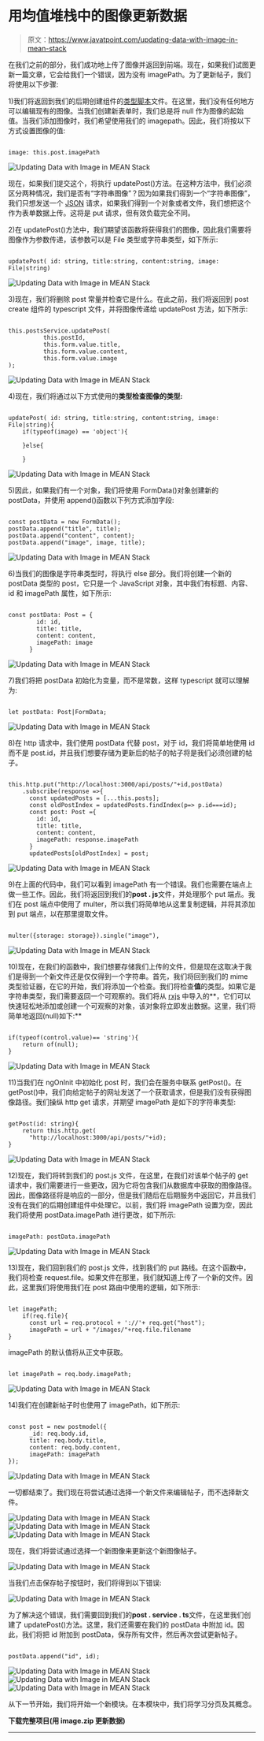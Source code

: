 # 用均值堆栈中的图像更新数据

> 原文：<https://www.javatpoint.com/updating-data-with-image-in-mean-stack>

在我们之前的部分，我们成功地上传了图像并返回到前端。现在，如果我们试图更新一篇文章，它会给我们一个错误，因为没有 imagePath。为了更新帖子，我们将使用以下步骤:

1)我们将返回到我们的后期创建组件的[类型脚本](https://www.javatpoint.com/typescript-tutorial)文件。在这里，我们没有任何地方可以编辑现有的图像。当我们创建新表单时，我们总是将 null 作为图像的起始值。当我们添加图像时，我们希望使用我们的 imagepath。因此，我们将按以下方式设置图像的值:

```

image: this.post.imagePath

```

![Updating Data with Image in MEAN Stack](img/8c75f8527ee0b7ea098de1222288d646.png)

现在，如果我们提交这个，将执行 updatePost()方法。在这种方法中，我们必须区分两种情况，我们是否有“字符串图像”？因为如果我们得到一个“字符串图像”，我们只想发送一个 [JSON](https://www.javatpoint.com/json-tutorial) 请求，如果我们得到一个对象或者文件，我们想把这个作为表单数据上传。这将是 put 请求，但有效负载完全不同。

2)在 updatePost()方法中，我们期望该函数将获得我们的图像，因此我们需要将图像作为参数传递，该参数可以是 File 类型或字符串类型，如下所示:

```

updatePost( id: string, title:string, content:string, image: File|string)

```

![Updating Data with Image in MEAN Stack](img/3d17e654d40639605823f23150862ab8.png)

3)现在，我们将删除 post 常量并检查它是什么。在此之前，我们将返回到 post create 组件的 typescript 文件，并将图像传递给 updatePost 方法，如下所示:

```

this.postsService.updatePost(
          this.postId,
          this.form.value.title,
          this.form.value.content,
          this.form.value.image
);

```

![Updating Data with Image in MEAN Stack](img/977e47a7b96916833f0f61253d71065b.png)

4)现在，我们将通过以下方式使用的**类型检查图像的类型:**

```

updatePost( id: string, title:string, content:string, image: File|string){
    if(typeof(image) == 'object'){

    }else{

    }

```

![Updating Data with Image in MEAN Stack](img/20de380aa78b43af435f76b208a51de7.png)

5)因此，如果我们有一个对象，我们将使用 FormData()对象创建新的 postData，并使用 append()函数以下列方式添加字段:

```

const postData = new FormData();
postData.append("title", title);
postData.append("content", content);
postData.append("image", image, title);

```

![Updating Data with Image in MEAN Stack](img/71ea96620db0054e04313c5c7860ecda.png)

6)当我们的图像是字符串类型时，将执行 else 部分。我们将创建一个新的 postData 类型的 post，它只是一个 JavaScript 对象，其中我们有标题、内容、id 和 imagePath 属性，如下所示:

```

const postData: Post = {
        id: id,
        title: title,
        content: content,
        imagePath: image
      }

```

![Updating Data with Image in MEAN Stack](img/e673c361e184db4fedcbc0003d590ca1.png)

7)我们将把 postData 初始化为变量，而不是常数，这样 typescript 就可以理解为:

```

let postData: Post|FormData;

```

![Updating Data with Image in MEAN Stack](img/3f66cd3ac301f2118cd4fcc4e9b9f25b.png)

8)在 http 请求中，我们使用 postData 代替 post，对于 id，我们将简单地使用 id 而不是 post.id，并且我们想要存储为更新后的帖子的帖子将是我们必须创建的帖子。

```

this.http.put("http://localhost:3000/api/posts/"+id,postData)
    .subscribe(response =>{
      const updatedPosts = [...this.posts];
      const oldPostIndex = updatedPosts.findIndex(p=> p.id===id);
      const post: Post ={
        id: id,
        title: title,
        content: content,
        imagePath: response.imagePath
      }
      updatedPosts[oldPostIndex] = post;

```

![Updating Data with Image in MEAN Stack](img/8375fcb166f81130c6a40bc76d34660c.png)

9)在上面的代码中，我们可以看到 imagePath 有一个错误。我们也需要在端点上做一些工作。因此，我们将返回到我们的**post . js**文件，并处理那个 put 端点。我们在 post 端点中使用了 multer，所以我们将简单地从这里复制逻辑，并将其添加到 put 端点，以在那里提取文件。

```

multer({storage: storage}).single("image"),

```

![Updating Data with Image in MEAN Stack](img/2657c2200c76648ebad8fc98ba4aaf46.png)

10)现在，在我们的函数中，我们想要存储我们上传的文件，但是现在这取决于我们是得到一个新文件还是仅仅得到一个字符串。首先，我们将回到我们的 mime 类型验证器，在它的开始，我们将添加一个检查。我们将检查**值**的类型。如果它是字符串类型，我们需要返回一个可观察的。我们将从 [rxjs](https://www.javatpoint.com/rxjs) 中导入的**，它们可以快速轻松地添加或创建一个可观察的对象，该对象将立即发出数据。这里，我们将简单地返回(null)如下:**

```

if(typeof(control.value)== 'string'){
    return of(null);
}

```

![Updating Data with Image in MEAN Stack](img/6022ac4715aa31f7274df2a4806442b7.png)

11)当我们在 ngOnInit 中初始化 post 时，我们会在服务中联系 getPost()。在 getPost()中，我们向给定帖子的网址发送了一个获取请求，但是我们没有获得图像路径。我们操纵 http get 请求，并期望 imagePath 是如下的字符串类型:

```

getPost(id: string){
    return this.http.get(
      "http://localhost:3000/api/posts/"+id);
}

```

![Updating Data with Image in MEAN Stack](img/de87b9100e330f4a34b499b2e521530a.png)

12)现在，我们将转到我们的 post.js 文件，在这里，在我们对该单个帖子的 get 请求中，我们需要进行一些更改，因为它将包含我们从数据库中获取的图像路径。因此，图像路径将是响应的一部分，但是我们随后在后期服务中返回它，并且我们没有在我们的后期创建组件中处理它。以前，我们将 imagePath 设置为空，因此我们将使用 postData.imagePath 进行更改，如下所示:

```

imagePath: postData.imagePath

```

![Updating Data with Image in MEAN Stack](img/30cab644c991002738ec8d9bb213566d.png)

13)现在，我们回到我们的 post.js 文件，找到我们的 put 路线。在这个函数中，我们将检查 request.file。如果文件在那里，我们就知道上传了一个新的文件。因此，这里我们将使用我们在 post 路由中使用的逻辑，如下所示:

```

let imagePath;
    if(req.file){
      const url = req.protocol + '://'+ req.get("host");
      imagePath = url + "/images/"+req.file.filename
}

```

imagePath 的默认值将从正文中获取。

```

let imagePath = req.body.imagePath;

```

![Updating Data with Image in MEAN Stack](img/dc344c7786fdb6e49ef9e7714fb110d1.png)

14)我们在创建新帖子时也使用了 imagePath，如下所示:

```

const post = new postmodel({
      _id: req.body.id,
      title: req.body.title,
      content: req.body.content,
      imagePath: imagePath
});

```

![Updating Data with Image in MEAN Stack](img/95abb247778febd047ecaf2c09aa3b2a.png)

一切都结束了。我们现在将尝试通过选择一个新文件来编辑帖子，而不选择新文件。

![Updating Data with Image in MEAN Stack](img/7ff3fed2c4d6c5d67c057c46dbf84c83.png)
![Updating Data with Image in MEAN Stack](img/8dd660366fb217759cd131a388abb516.png)
![Updating Data with Image in MEAN Stack](img/98a83181aa76e9895a10b49ca9b6d707.png)

现在，我们将尝试通过选择一个新图像来更新这个新图像帖子。

![Updating Data with Image in MEAN Stack](img/778d44b9b805535d462bfb33781c2512.png)

当我们点击保存帖子按钮时，我们将得到以下错误:

![Updating Data with Image in MEAN Stack](img/66f7af02758a19d8e426dadf160dae9f.png)

为了解决这个错误，我们需要回到我们的**post . service . ts**文件，在这里我们创建了 updatePost()方法。这里，我们还需要在我们的 postData 中附加 id。因此，我们将把 id 附加到 postData，保存所有文件，然后再次尝试更新帖子。

```

postData.append("id", id);

```

![Updating Data with Image in MEAN Stack](img/7d15557e77ae0a5d32d50a0b92e450ba.png)
![Updating Data with Image in MEAN Stack](img/9a7bfd1e744381cce86e839c86347d7e.png)
![Updating Data with Image in MEAN Stack](img/221c9cb0f65bd4e9784f9f8a65a11743.png)

从下一节开始，我们将开始一个新模块。在本模块中，我们将学习分页及其概念。

**下载完整项目(用 image.zip 更新数据)**

* * *